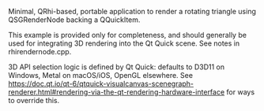 Minimal, QRhi-based, portable application to render a rotating triangle using QSGRenderNode backing a QQuickItem.

This example is provided only for completeness, and should generally be used for integrating 3D rendering into the Qt Quick scene. See notes in rhirendernode.cpp.

3D API selection logic is defined by Qt Quick: defaults to D3D11 on Windows, Metal on macOS/iOS, OpenGL elsewhere.
See https://doc.qt.io/qt-6/qtquick-visualcanvas-scenegraph-renderer.html#rendering-via-the-qt-rendering-hardware-interface for ways to override this.
